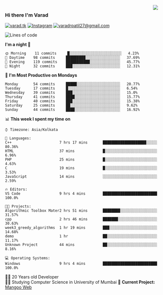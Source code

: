 <img align='right' src="https://github-readme-stats.vercel.app/api?username=varadp2000&show_icons=true">

### Hi there I'm Varad

[![varad.tk](https://img.shields.io/static/v1?label=varad.tk&message=%20&color=yellow&logo=&style=flat-square&logoColor=white)](https://varad.tk/)
[![Instagram](https://img.shields.io/static/v1?label=Instagram&message=%20&color=orange&logo=Instagram&style=flat-square&logoColor=white)](https://www.instagram.com/varad.r.p/)
[![varadrpatil27@gmail.com](https://img.shields.io/static/v1?label=me@lucafluri.ch&message=%20&color=red&logo=gmail&style=flat-square&logoColor=white)](mailto:varadrpatil27@gmail.com)


<!--START_SECTION:waka-->
![Lines of code](https://img.shields.io/badge/From%20Hello%20World%20I've%20written-969188%20Lines%20of%20code-blue)

**I'm a night 🦉** 

```text
🌞 Morning    11 commits     █░░░░░░░░░░░░░░░░░░░░░░░░   4.23% 
🌆 Daytime    98 commits     █████████░░░░░░░░░░░░░░░░   37.69% 
🌃 Evening    119 commits    ███████████░░░░░░░░░░░░░░   45.77% 
🌙 Night      32 commits     ███░░░░░░░░░░░░░░░░░░░░░░   12.31%

```
📅 **I'm Most Productive on Mondays** 

```text
Monday       54 commits     █████░░░░░░░░░░░░░░░░░░░░   20.77% 
Tuesday      17 commits     █░░░░░░░░░░░░░░░░░░░░░░░░   6.54% 
Wednesday    39 commits     ███░░░░░░░░░░░░░░░░░░░░░░   15.0% 
Thursday     41 commits     ████░░░░░░░░░░░░░░░░░░░░░   15.77% 
Friday       40 commits     ███░░░░░░░░░░░░░░░░░░░░░░   15.38% 
Saturday     25 commits     ██░░░░░░░░░░░░░░░░░░░░░░░   9.62% 
Sunday       44 commits     ████░░░░░░░░░░░░░░░░░░░░░   16.92%

```


📊 **This week I spent my time on** 

```text
⌚︎ Timezone: Asia/Kolkata

💬 Languages: 
C++                      7 hrs 17 mins       ████████████████████░░░░░   80.36% 
HTML                     37 mins             █░░░░░░░░░░░░░░░░░░░░░░░░   6.96% 
PHP                      25 mins             █░░░░░░░░░░░░░░░░░░░░░░░░   4.63% 
C                        19 mins             █░░░░░░░░░░░░░░░░░░░░░░░░   3.53% 
JavaScript               14 mins             ░░░░░░░░░░░░░░░░░░░░░░░░░   2.59%

🔥 Editors: 
VS Code                  9 hrs 4 mins        █████████████████████████   100.0%

🐱‍💻 Projects: 
Algorithmic Toolbox Mater2 hrs 51 mins       ████████░░░░░░░░░░░░░░░░░   31.57% 
cpp                      2 hrs 46 mins       ███████░░░░░░░░░░░░░░░░░░   30.63% 
week3_greedy_algorithms  1 hr 19 mins        ███░░░░░░░░░░░░░░░░░░░░░░   14.68% 
demo                     1 hr                ██░░░░░░░░░░░░░░░░░░░░░░░   11.17% 
Unknown Project          44 mins             ██░░░░░░░░░░░░░░░░░░░░░░░   8.16%

💻 Operating Systems: 
Windows                  9 hrs 4 mins        █████████████████████████   100.0%

```


<!--END_SECTION:waka-->


👨‍💻 20 Years old Developer  
👨‍🎓 Studying Computer Science in University of Mumbai
🚧 **Current Project:** [Mangoo Web](https://github.com/varadp2000/mongoo-web)
